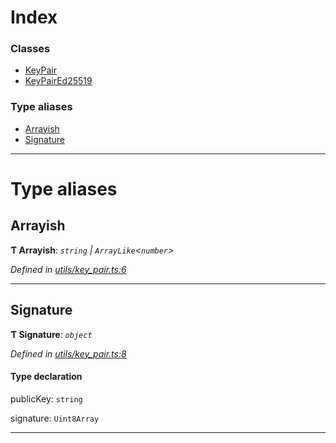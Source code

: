 

# Index

### Classes

* [KeyPair](../classes/_utils_key_pair_.keypair.md)
* [KeyPairEd25519](../classes/_utils_key_pair_.keypaired25519.md)

### Type aliases

* [Arrayish](_utils_key_pair_.md#arrayish)
* [Signature](_utils_key_pair_.md#signature)

---

# Type aliases

<a id="arrayish"></a>

##  Arrayish

**Ƭ Arrayish**: *`string` \| `ArrayLike`<`number`>*

*Defined in [utils/key_pair.ts:6](https://github.com/nearprotocol/nearlib/blob/da418fd/src.ts/utils/key_pair.ts#L6)*

___
<a id="signature"></a>

##  Signature

**Ƭ Signature**: *`object`*

*Defined in [utils/key_pair.ts:8](https://github.com/nearprotocol/nearlib/blob/da418fd/src.ts/utils/key_pair.ts#L8)*

#### Type declaration

 publicKey: `string`

 signature: `Uint8Array`

___


